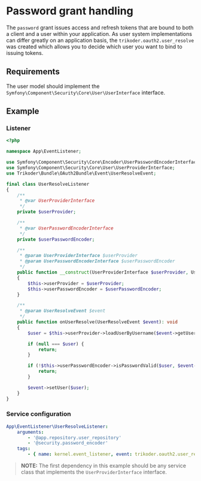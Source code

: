 # Password grant handling

The `password` grant issues access and refresh tokens that are bound to both a client and a user within your application. As user system implementations can differ greatly on an application basis, the `trikoder.oauth2.user_resolve` was created which allows you to decide which user you want to bind to issuing tokens.

## Requirements

The user model should implement the `Symfony\Component\Security\Core\User\UserInterface` interface.

## Example

### Listener

```php
<?php

namespace App\EventListener;

use Symfony\Component\Security\Core\Encoder\UserPasswordEncoderInterface;
use Symfony\Component\Security\Core\User\UserProviderInterface;
use Trikoder\Bundle\OAuth2Bundle\Event\UserResolveEvent;

final class UserResolveListener
{
    /**
     * @var UserProviderInterface
     */
    private $userProvider;

    /**
     * @var UserPasswordEncoderInterface
     */
    private $userPasswordEncoder;

    /**
     * @param UserProviderInterface $userProvider
     * @param UserPasswordEncoderInterface $userPasswordEncoder
     */
    public function __construct(UserProviderInterface $userProvider, UserPasswordEncoderInterface $userPasswordEncoder)
    {
        $this->userProvider = $userProvider;
        $this->userPasswordEncoder = $userPasswordEncoder;
    }

    /**
     * @param UserResolveEvent $event
     */
    public function onUserResolve(UserResolveEvent $event): void
    {
        $user = $this->userProvider->loadUserByUsername($event->getUsername());

        if (null === $user) {
            return;
        }

        if (!$this->userPasswordEncoder->isPasswordValid($user, $event->getPassword())) {
            return;
        }

        $event->setUser($user);
    }
}
```

### Service configuration

```yaml
App\EventListener\UserResolveListener:
    arguments:
        - '@app.repository.user_repository'
        - '@security.password_encoder'
    tags:
        - { name: kernel.event_listener, event: trikoder.oauth2.user_resolve, method: onUserResolve }
```

> **NOTE:** The first dependency in this example should be any service class that implements the `UserProviderInterface` interface.
